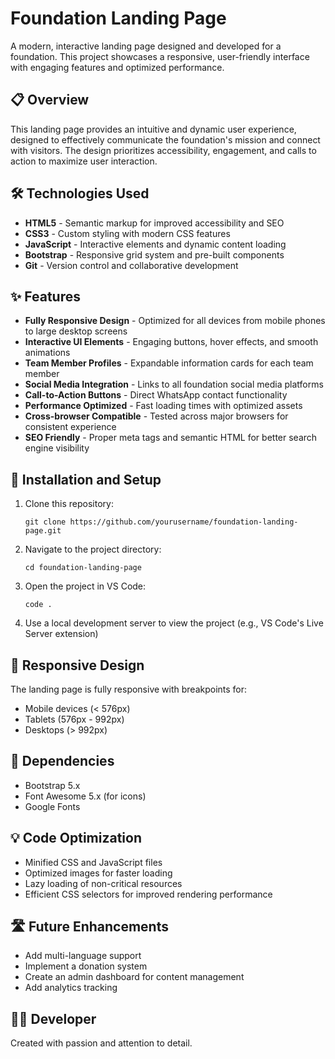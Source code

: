 # Foundation Landing Page

A modern, interactive landing page designed and developed for a foundation. This project showcases a responsive, user-friendly interface with engaging features and optimized performance.

## 📋 Overview

This landing page provides an intuitive and dynamic user experience, designed to effectively communicate the foundation's mission and connect with visitors. The design prioritizes accessibility, engagement, and calls to action to maximize user interaction.

## 🛠️ Technologies Used

- **HTML5** - Semantic markup for improved accessibility and SEO
- **CSS3** - Custom styling with modern CSS features
- **JavaScript** - Interactive elements and dynamic content loading
- **Bootstrap** - Responsive grid system and pre-built components
- **Git** - Version control and collaborative development

## ✨ Features

- **Fully Responsive Design** - Optimized for all devices from mobile phones to large desktop screens
- **Interactive UI Elements** - Engaging buttons, hover effects, and smooth animations
- **Team Member Profiles** - Expandable information cards for each team member
- **Social Media Integration** - Links to all foundation social media platforms
- **Call-to-Action Buttons** - Direct WhatsApp contact functionality
- **Performance Optimized** - Fast loading times with optimized assets
- **Cross-browser Compatible** - Tested across major browsers for consistent experience
- **SEO Friendly** - Proper meta tags and semantic HTML for better search engine visibility

## 🚀 Installation and Setup

1. Clone this repository:

   ```
   git clone https://github.com/yourusername/foundation-landing-page.git
   ```

2. Navigate to the project directory:

   ```
   cd foundation-landing-page
   ```

3. Open the project in VS Code:

   ```
   code .
   ```

4. Use a local development server to view the project (e.g., VS Code's Live Server extension)

## 📱 Responsive Design

The landing page is fully responsive with breakpoints for:

- Mobile devices (< 576px)
- Tablets (576px - 992px)
- Desktops (> 992px)

## 🔗 Dependencies

- Bootstrap 5.x
- Font Awesome 5.x (for icons)
- Google Fonts

## 💡 Code Optimization

- Minified CSS and JavaScript files
- Optimized images for faster loading
- Lazy loading of non-critical resources
- Efficient CSS selectors for improved rendering performance

## 🛣️ Future Enhancements

- Add multi-language support
- Implement a donation system
- Create an admin dashboard for content management
- Add analytics tracking

## 👨‍💻 Developer

Created with passion and attention to detail.

